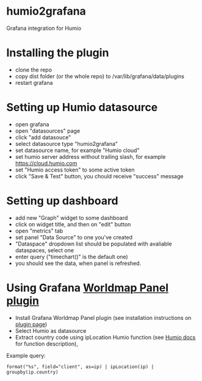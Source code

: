 # humio2grafana

Grafana integration for Humio

# Installing the plugin
-   clone the repo
-   copy dist folder (or the whole repo) to /var/lib/grafana/data/plugins
-   restart grafana

# Setting up Humio datasource
-   open grafana
-   open "datasources" page
-   click "add datasouce"
-   select datasource type "humio2grafana"
-   set datasource name, for example "Humio cloud"
-   set humio server address without trailing slash, for example https://cloud.humio.com
-   set "Humio access token" to some active token
-   click "Save & Test" button, you chould receive "success" message

# Setting up dashboard
-   add new "Graph" widget to some dashboard
-   click on widget title, and then on "edit" button
-   open "metrics" tab
-   set panel "Data Source" to one you've created
-   "Dataspace" dropdown list should be populated with avaliable dataspaces, select one
-   enter query ("timechart()" is the default one)
-   you should see the data, when panel is refreshed.

# Using Grafana [Worldmap Panel plugin](https://grafana.com/plugins/grafana-worldmap-panel)

-   Install Grafana Worldmap Panel plugin (see installation instructions on [plugin page](https://grafana.com/plugins/grafana-worldmap-panel))
-   Select Humio as datasource
-   Extract country code using ipLocation Humio function (see [Humio docs](https://docs.humio.com/) for function description),


Example query:
```
format("%s", field="client", as=ip) | ipLocation(ip) | groupby(ip.country)
```
